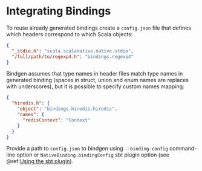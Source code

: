 # Integrating Bindings

To reuse already generated bindings create a `config.json` file that defines which headers correspond to which Scala objects:
```json
{
  "_stdio.h": "scala.scalanative.native.stdio",
  "/full/path/to/regexp4.h": "bindings.regexp4"
}
```

Bindgen assumes that type names in header files match type names in generated binding (spaces in struct, union and enum
names are replaces with underscores), but it is possible to specify custom names mapping:
```json
{
  "hiredis.h": {
    "object": "bindings.hiredis.hiredis",
    "names": {
      "redisContext": "Context"
    }
  }
}
```

Provide a path to `config.json` to bindgen using `--binding-config` command-line option or `NativeBinding.bindingConfig`
sbt plugin option (see @ref:[Using the sbt plugin](../obtaining-bindgen/sbt-plugin.md)).
